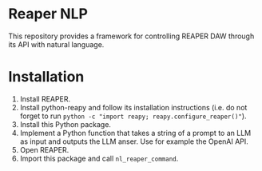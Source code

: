 # Reaper NLP

This repository provides a framework for controlling REAPER DAW through its API with natural language.


# Installation

1. Install REAPER.
2. Install python-reapy and follow its installation instructions (i.e. do not forget to run `python -c "import reapy; reapy.configure_reaper()"`).
3. Install this Python package.
4. Implement a Python function that takes a string of a prompt to an LLM as input and outputs the LLM anser. Use for example the OpenAI API.
5. Open REAPER.
6. Import this package and call `nl_reaper_command`.